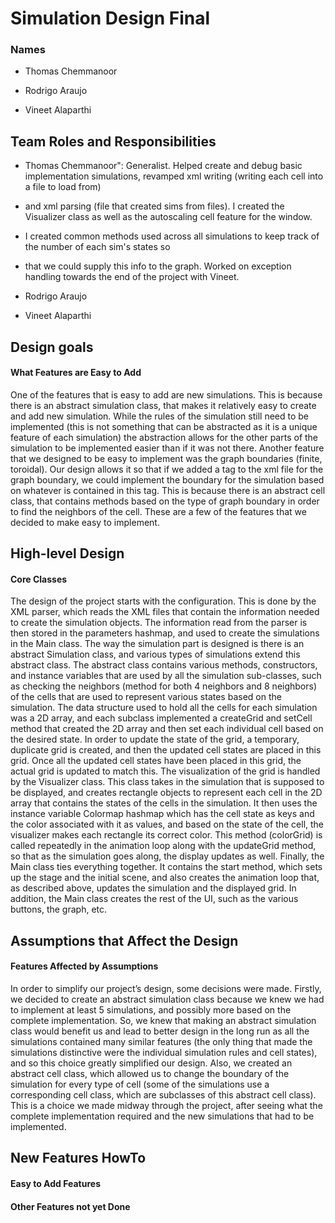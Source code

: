 # Simulation Design Final
### Names

 * Thomas Chemmanoor

 * Rodrigo Araujo

 * Vineet Alaparthi

## Team Roles and Responsibilities

 * Thomas Chemmanoor": Generalist. Helped create and debug basic implementation simulations, revamped xml writing (writing each cell into a file to load from)
 * and xml parsing (file that created sims from files). I created the Visualizer class as well as the autoscaling cell feature for the window. 
 * I created common methods used across all simulations to keep track of the number of each sim's states so
 * that we could supply this info to the graph. Worked on exception handling towards the end of the project with Vineet.

 * Rodrigo Araujo

 * Vineet Alaparthi


## Design goals

#### What Features are Easy to Add
One of the features that is easy to add are new simulations. This is because there is an abstract simulation class, that makes it relatively  easy to create and add new simulation. While the rules of the simulation still need to be implemented (this is not something that can be abstracted as it is a unique feature of each simulation) the abstraction allows for the other parts of the simulation to be implemented easier than if it was not there. Another feature that we designed to be easy to implement was the graph boundaries (finite, toroidal). Our design allows it so that if we added a tag to the xml file for the graph boundary, we could implement the boundary for the simulation based on whatever is contained in this tag. This is because there is an abstract cell class, that contains methods based on the type of graph boundary in order to find the neighbors of the cell. These are a few of the features that we decided to make easy to implement.


## High-level Design

#### Core Classes
The design of the project starts with the configuration. This is done by the XML parser, which reads the XML files that contain the information needed to create the simulation objects. The information read from the parser is then stored in the parameters hashmap, and used to create the simulations in the Main class. The way the simulation part is designed is there is an abstract Simulation class, and various types of simulations extend this abstract class. The abstract class contains various methods, constructors, and instance variables that are used by all the simulation sub-classes, such as checking the neighbors (method for both 4 neighbors and 8 neighbors) of the cells that are used to represent various states based on the simulation. The data structure used to hold all the cells for each simulation was a 2D array, and each subclass implemented a createGrid and setCell method that created the 2D array and then set each individual cell based on the desired state. In order to update the state of the grid, a temporary, duplicate grid is created, and then the updated cell states are placed in this grid. Once all the updated cell states have been placed in this grid, the actual grid is updated to match this. The visualization of the grid is handled by the Visualizer class. This class takes in the simulation that is supposed to be displayed, and creates rectangle objects to represent each cell in the 2D array that contains the states of the cells in the simulation. It then uses the instance variable Colormap hashmap which has the cell state as keys and the color associated with it as values, and based on the state of the cell, the visualizer makes each rectangle its correct color. This method (colorGrid) is called repeatedly in the animation loop along with the updateGrid method, so that as the simulation goes along, the display updates as well. Finally, the Main class ties everything together. It contains the start method, which sets up the stage and the initial scene, and also creates the animation loop that, as described above, updates the simulation and the displayed grid. In addition, the Main class creates the rest of the UI, such as the various buttons, the graph, etc.  


## Assumptions that Affect the Design

#### Features Affected by Assumptions
In order to simplify our project’s design, some decisions were made. Firstly, we decided to create an abstract simulation class because we knew we had to implement at least 5 simulations, and possibly more based on the complete implementation. So, we knew that making an abstract simulation class would benefit us and lead to better design in the long run as all the simulations contained many similar features (the only thing that made the simulations distinctive were the individual simulation rules and cell states), and so this choice greatly simplified our design. Also, we created an abstract cell class, which allowed us to change the boundary of the simulation for every type of cell  (some of the simulations use a corresponding cell class, which are subclasses of this abstract cell class). This is a choice we made midway through the project, after seeing what the complete implementation required and the new simulations that had to be implemented. 


## New Features HowTo

#### Easy to Add Features

#### Other Features not yet Done

